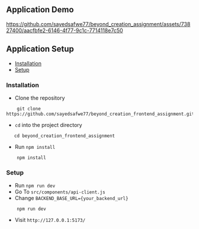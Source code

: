 ## Application Demo

https://github.com/sayedsafwe77/beyond_creation_assignment/assets/73827400/aacfbfe2-6146-4f77-9c1c-7714118e7c50

## Application Setup

- [Installation](#installation)
- [Setup](#setup)

<a name="installation"></a>

### Installation

- Clone the repository

```
    git clone https://github.com/sayedsafwe77/beyond_creation_frontend_assignment.git
```

- `cd` into the project directory

```
   cd beyond_creation_frontend_assignment
```

- Run `npm install`

```
    npm install
```

<a name="setup"></a>

### Setup

- Run `npm run dev`
- Go To `src/components/api-client.js`
- Change `BACKEND_BASE_URL={your_backend_url}`

```
    npm run dev
```

- Visit `http://127.0.0.1:5173/`
